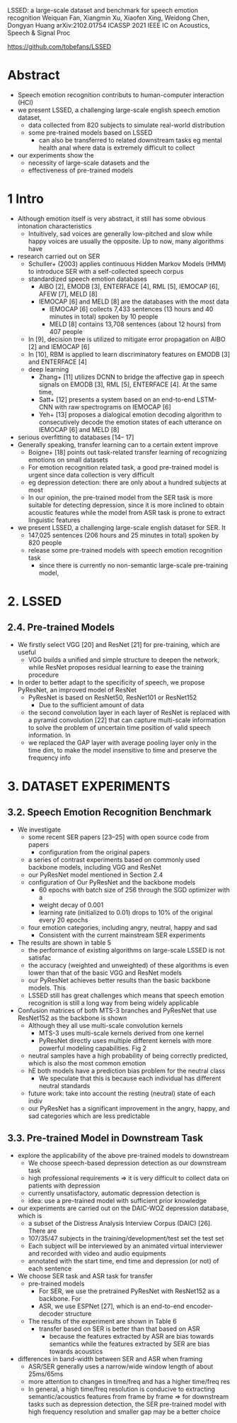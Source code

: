 LSSED: a large-scale dataset and benchmark for speech emotion recognition
Weiquan Fan, Xiangmin Xu, Xiaofen Xing, Weidong Chen, Dongyan Huang
arXiv:2102.01754 ICASSP 2021 IEEE IC on Acoustics, Speech & Signal Proc

https://github.com/tobefans/LSSED

# Abstract

* Speech emotion recognition contributs to human-computer interaction (HCI)
* we present LSSED, a challenging large-scale english speech emotion dataset,
  * data collected from 820 subjects to simulate real-world distribution
  * some pre-trained models based on LSSED
    * can also be transferred to related downstream tasks eg mental health anal
      where data is extremely difficult to collect
* our experiments show the
  * necessity of large-scale datasets and the
  * effectiveness of pre-trained models

# 1 Intro

* Although emotion itself is very abstract,
  it still has some obvious intonation characteristics
  * Intuitively, sad voices are generally low-pitched and slow while
    happy voices are usually the opposite.  Up to now, many algorithms have
* research carried out on SER
  * Schuller+ (2003) applies continuous Hidden Markov Models (HMM) to introduce
    SER with a self-collected speech corpus
  * standardized speech emotion databases
    * AIBO [2], EMODB [3], ENTERFACE [4], RML [5], IEMOCAP [6], AFEW [7],
      MELD [8]
    * IEMOCAP [6] and MELD [8] are the databases with the most data
      * IEMOCAP [6] collects 7,433 sentences (13 hours and 40 minutes in total)
        spoken by 10 people
      * MELD [8] contains 13,708 sentences (about 12 hours) from 407 people
  * In [9], decision tree is utilized to
    mitigate error propagation on AIBO [2] and IEMOCAP [6]
  * In [10], RBM is applied to learn discriminatory features on EMODB [3] and
    ENTERFACE [4]
  * deep learning
    * Zhang+ [11] utilizes DCNN to bridge the affective gap in speech signals
      on EMODB [3], RML [5], ENTERFACE [4]. At the same time,
    * Satt+ [12] presents a system based on an end-to-end LSTM-CNN with raw
      spectrograms on IEMOCAP [6]
    * Yeh+ [13] proposes a dialogical emotion decoding algorithm to
      consecutively decode the emotion states of each utterance on IEMOCAP [6]
      and MELD [8]
* serious overfitting to databases [14– 17]
* Generally speaking, transfer learning can to a certain extent improve
  * Boigne+ [18] points out task-related transfer learning of recognizing
    emotions on small datasets
  * For emotion recognition related task, a good pre-trained model is urgent
    since data collection is very difficult
  * eg depression detection: there are only about a hundred subjects at most
  * In our opinion, the pre-trained model from the SER task is more suitable
    for detecting depression, since
    it is more inclined to obtain acoustic features while the model from ASR
    task is prone to extract linguistic features
* we present LSSED, a challenging large-scale english dataset for SER. It
  * 147,025 sentences (206 hours and 25 minutes in total) spoken by 820 people
  * release some pre-trained models with speech emotion recognition task
    * since there is currently no non-semantic large-scale pre-training model,

# 2. LSSED

## 2.4. Pre-trained Models

* We firstly select VGG [20] and ResNet [21] for pre-training, which are useful
  * VGG builds a unified and simple structure to deepen the network, while
    ResNet proposes residual learning to ease the training procedure
* In order to better adapt to the specificity of speech, we propose PyResNet,
  an improved model of ResNet
  * PyResNet is based on ResNet50, ResNet101 or ResNet152
    * Due to the sufficient amount of data
  * the second convolution layer in each layer of ResNet is replaced with a
    pyramid convolution [22] that can capture multi-scale information to solve
    the problem of uncertain time position of valid speech information. In
  * we replaced the GAP layer with average pooling layer only in the time dim,
    to make the model insensitive to time and preserve the frequency info

# 3. DATASET EXPERIMENTS

## 3.2. Speech Emotion Recognition Benchmark

* We investigate
  * some recent SER papers [23–25] with open source code from papers
    * configuration from the original papers
  * a series of contrast experiments based on commonly used backbone models,
    including VGG and ResNet
  * our PyResNet model mentioned in Section 2.4
  * configuration of Our PyResNet and the backbone models
    * 60 epochs with batch size of 256 through the SGD optimizer with a
    * weight decay of 0.001
    * learning rate (initialized to 0.01) drops to 10% of the original every 20
      epochs
  * four emotion categories, including angry, neutral, happy and sad
    * Consistent with the current mainstream SER experiments
* The results are shown in table 5
  * the performance of existing algorithms on large-scale LSSED is not satisfac
  * the accuracy (weighted and unweighted) of these algorithms is even lower
    than that of the basic VGG and ResNet models
  * our PyResNet achieves better results than the basic backbone models. This
  * LSSED still has great challenges which means that
    speech emotion recognition is still a long way from being widely applicable
* Confusion matrices of
  both MTS-3 branches and PyResNet that use ResNet152 as the backbone is shown
  * Although they all use multi-scale convolution kernels
    * MTS-3 uses multi-scale kernels derived from one kernel
    * PyResNet directly uses
      multiple different kernels with more powerful modeling capabilities. Fig 2
  * neutral samples have a high probability of being correctly predicted, which
    is also the most common emotion
  * hE both models have a prediction bias problem for the neutral class
    * We speculate that this is because each individual has different neutral
      standards
  * future work: take into account the resting (neutral) state of each indiv
  * our PyResNet has a significant improvement in the angry, happy, and sad
    categories which are less predictable

## 3.3. Pre-trained Model in Downstream Task

* explore the applicability of the above pre-trained models to downstream
  * We choose speech-based depression detection as our downstream task
  * high professional requirements =>
    it is very difficult to collect data on patients with depression
  * currently unsatisfactory, automatic depression detection is
  * idea: use a pre-trained model with sufficient prior knowledge
* our experiments are carried out on
  the DAIC-WOZ depression database, which is
  * a subset of the Distress Analysis Interview Corpus (DAIC) [26]. There are
  * 107/35/47 subjects in the training/development/test set the test set
  * Each subject will be interviewed by an animated virtual interviewer and
    recorded with video and audio equipments
  * annotated with the start time, end time and depression (or not) of each
    sentence
* We choose SER task and ASR task for transfer
  * pre-trained models
    * For SER, we use the pretrained PyResNet with ResNet152 as a backbone. For
    * ASR, we use ESPNet [27], which is an end-to-end encoder-decoder structure
  * The results of the experiment are shown in Table 6
    * transfer based on SER is better than that based on ASR
      * because the features extracted by ASR are bias towards semantics while
        the features extracted by SER are bias towards acoustics
* differences in band-width between SER and ASR when framing
  * ASR/SER generally uses a narrow/wide window length of about 25ms/65ms
  * more attention to changes in time/freq and has a higher time/freq res
  * In general, a high time/freq resolution is conducive to extracting
    semantic/acoustics features from frame by frame
  => for downstream tasks such as depression detection, the SER pre-trained
    model with high frequency resolution and smaller gap may be a better choice
